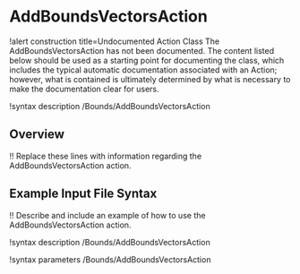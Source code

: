 # AddBoundsVectorsAction

!alert construction title=Undocumented Action Class
The AddBoundsVectorsAction has not been documented. The content listed below should be used as a starting point for
documenting the class, which includes the typical automatic documentation associated with an Action;
however, what is contained is ultimately determined by what is necessary to make the documentation
clear for users.

!syntax description /Bounds/AddBoundsVectorsAction

## Overview

!! Replace these lines with information regarding the AddBoundsVectorsAction action.

## Example Input File Syntax

!! Describe and include an example of how to use the AddBoundsVectorsAction action.

!syntax description /Bounds/AddBoundsVectorsAction

!syntax parameters /Bounds/AddBoundsVectorsAction
